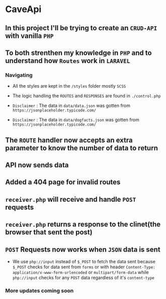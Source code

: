 # CaveApi
## In this project I'll be trying to create an `CRUD-API` with vanilla `PHP` 
## To both strenthen my knowledge in `PHP` and to understand how `Routes` work in `LARAVEL`
### Navigating 
- All the styles are kept in the `/styles` folder mostly `SCSS`

- The logic handling the `ROUTES` and `RESPONSES` are found in `./control.php`

- `Disclaimer` : The data in `data/data.json` was gotten from `https://jsonplaceholder.typicode.com/`
- `Disclaimer` : The data in `data/dogfacts.json` was gotten from `https://jsonplaceholder.typicode.com/`

## The `ROUTE` handler now accepts an extra parameter to know the number of data to return
## API now sends data
## Added a 404 page for invalid routes
## `receiver.php` will receive and handle `POST` requests
## `receiver.php` returns a response to the clinet(the browser that sent the post)
## `POST` Requests now works when `JSON` data is sent 

- We use `php://input` instead of `$_POST` to fetch the data sent because `$_POST` checks for data sent from `forms` or with header `Content-Type: application/x-www-form-urlencoded` or `multipart/form-data`
while `php://input` checks for any `POST` data regardless of it's `content-type`

### More updates coming soon